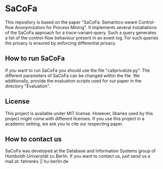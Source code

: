 # SaCoFa
This repository is based on the paper "SaCoFa: Semantics-aware Control-flow Anonymization for Process Mining". It implements several instatiations of the SaCoFa approach for a trace-variant-query. Such a query generates a list of the control-flow behaviour present in an event log. For such queries the privacy is ensured by enforcing differential privacy. 

## How to run SaCoFa
If you want to run SaCoFa you should use the file "callprivatize.py". The different parameters of SaCoFa can be changed within the file. We additionally, provide the evaluation scripts used for our paper in the directory "Evaluation".

## License
This project is available under MIT license. However, libaries used by this project might come with different licenses. If you use this project in a academic setting, we ask you to cite our respecting paper.



## How to contact us
SaCoFa was developed at the Database and Information Systems group of Humboldt-Universität zu Berlin. If you want to contact us, just send us a mail at: fahrenks || hu-berlin.de
